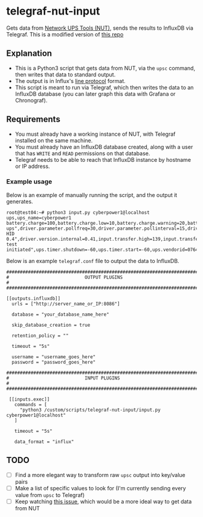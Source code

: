 # telegraf-nut-input

Gets data from [Network UPS Tools (NUT)](https://networkupstools.org/), sends the results to InfluxDB via Telegraf. This is a modified version of [this repo](https://github.com/spidertyler2005/ups-telegraf/tree/patch-1)

## Explanation

  - This is a Python3 script that gets data from NUT, via the `upsc` command, then writes that data to standard output.
  - The output is in Influx's [line protocol](https://docs.influxdata.com/influxdb/v1.8/write_protocols/line_protocol_reference/#) format.
  - This script is meant to run via Telegraf, which then writes the data to an InfluxDB database (you can later graph this data with Grafana or Chronograf).

## Requirements

  - You must already have a working instance of NUT, with Telegraf installed on the same machine.
  - You must already have an InfluxDB database created, along with a user that has `WRITE` and `READ` permissions on that database.
  - Telegraf needs to be able to reach that InfluxDB instance by hostname or IP address.

### Example usage

Below is an example of manually running the script, and the output it generates.
```
root@test04:~# python3 input.py cyberpower1@localhost
ups,ups_name=cyberpower1 battery.charge=100,battery.charge.low=10,battery.charge.warning=20,battery.mfr.date="CPS",battery.runtime=7140,battery.runtime.low=300,battery.type="PbAcid",battery.voltage=24.0,battery.voltage.nominal=24,device.mfr="CPS",device.model="CP1500PFCLCD",device.serial=000000000000,device.type="ups",driver.name="usbhid-ups",driver.parameter.pollfreq=30,driver.parameter.pollinterval=15,driver.parameter.port="auto",driver.parameter.synchronous="no",driver.version="2.7.4",driver.version.data="CyberPower HID 0.4",driver.version.internal=0.41,input.transfer.high=139,input.transfer.low=88,input.voltage=120.0,input.voltage.nominal=120,output.voltage=136.0,ups.beeper.status="disabled",ups.delay.shutdown=20,ups.delay.start=30,ups.load=5,ups.mfr="CPS",ups.model="CP1500PFCLCD",ups.productid=0501,ups.realpower.nominal=900,ups.serial=000000000000,ups.status="OL",ups.test.result="No test initiated",ups.timer.shutdown=-60,ups.timer.start=-60,ups.vendorid=0764
```

Below is an example `telegraf.conf` file to output the data to InfluxDB.
```
###############################################################################
#                            OUTPUT PLUGINS                                   #
###############################################################################

[[outputs.influxdb]]
  urls = ["http://server_name_or_IP:8086"]

  database = "your_database_name_here"

  skip_database_creation = true

  retention_policy = ""

  timeout = "5s"

  username = "username_goes_here"
  password = "password_goes_here"

###############################################################################
#                            INPUT PLUGINS                                    #
###############################################################################

 [[inputs.exec]]
   commands = [
     "python3 /custom/scripts/telegraf-nut-input/input.py cyberpower1@localhost"
   ]

   timeout = "5s"

   data_format = "influx"
```

## TODO
- [ ] Find a more elegant way to transform raw `upsc` output into key/value pairs
- [ ] Make a list of specific values to look for (I'm currently sending every value from `upsc` to Telegraf)
- [ ] Keep watching [this issue](https://github.com/influxdata/telegraf/issues/6316), which would be a more ideal way to get data from NUT
